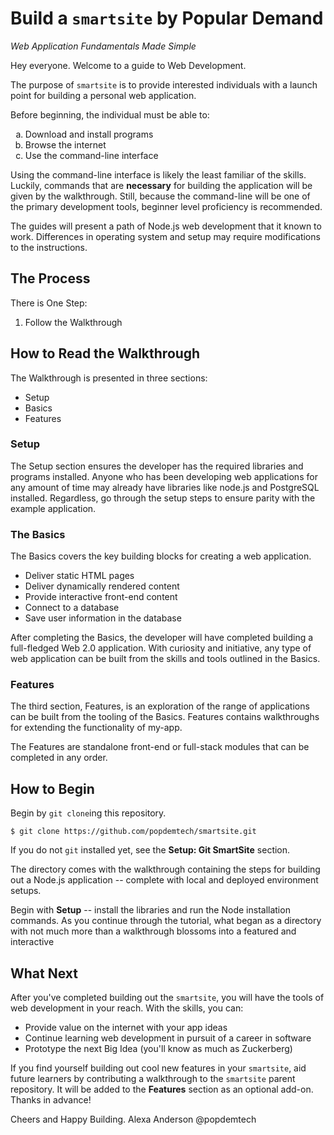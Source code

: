 # Build a `smartsite` by Popular Demand

*Web Application Fundamentals Made Simple*

Hey everyone. Welcome to a guide to Web Development.

The purpose of `smartsite` is to provide interested individuals with
a launch point for building a personal web application.

Before beginning, the individual must be able to:
<ol type="a">
  <li>Download and install programs</li>
  <li>Browse the internet</li>
  <li>Use the command-line interface</li>
</ol>

Using the command-line interface is likely the least familiar of the skills.
Luckily, commands that are **necessary** for building the application
will be given by the walkthrough. Still, because the command-line will be one of the primary development tools, beginner level proficiency is recommended.

The guides will present a path of Node.js web development that it known to work.
Differences in operating system and setup may require modifications to the instructions.

## The Process
There is One Step:
1. Follow the Walkthrough

## How to Read the Walkthrough

The Walkthrough is presented in three sections:
* Setup
* Basics
* Features

### Setup
The Setup section ensures the developer has the required libraries
and programs installed. Anyone who has been developing web applications
for any amount of time may already have libraries like node.js and PostgreSQL installed.
Regardless, go through the setup steps to ensure parity with the example application.

### The Basics
The Basics covers the key building blocks for creating a web application.
* Deliver static HTML pages
* Deliver dynamically rendered content
* Provide interactive front-end content
* Connect to a database
* Save user information in the database

After completing the Basics, the developer will have completed building a
full-fledged Web 2.0 application. With curiosity and initiative, any type of web
application can be built from the skills and tools outlined in the Basics.

### Features
The third section, Features, is an exploration of the range of applications
can be built from the tooling of the Basics. Features contains walkthroughs
for extending the functionality of my-app.

The Features are standalone front-end or full-stack modules that can be completed
in any order.

## How to Begin
Begin by `git clone`ing this repository.
```
$ git clone https://github.com/popdemtech/smartsite.git
```

If you do not `git` installed yet, see the **Setup: Git SmartSite** section.

The directory comes with the walkthrough containing the steps for building
out a Node.js application -- complete with local and deployed environment setups.

Begin with **Setup** -- install the libraries and run the Node installation commands.
As you continue through the tutorial, what began as a directory with not much more than a walkthrough blossoms into a featured and interactive 

## What Next
After you've completed building out the `smartsite`, you will have the tools of web development in your reach. With the skills, you can:
* Provide value on the internet with your app ideas
* Continue learning web development in pursuit of a career in software
* Prototype the next Big Idea (you'll know as much as Zuckerberg)

If you find yourself building out cool new features in your `smartsite`, aid future learners by contributing a walkthrough to the `smartsite` parent repository.
It will be added to the **Features** section as an optional add-on. Thanks in advance!

Cheers and Happy Building.
Alexa Anderson
@popdemtech
